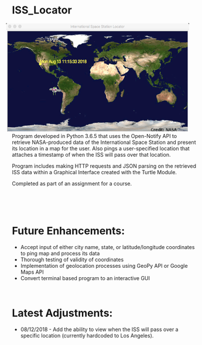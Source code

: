 # ISS_Locator

<img align = "right" src = "SampleImages/ISS_Map.png" width = "500" height = "300" hspace = "20" alt = "Homescreen" />
<p>
  Program developed in Python 3.6.5 that uses the Open-Notify API to retrieve NASA-produced data of the International Space Station and present its location in a map for the user. Also pings a user-specified location that attaches a timestamp of when the ISS will pass over that location.
  
  Program includes making HTTP requests and JSON parsing on the retrieved ISS data within a Graphical Interface created with the Turtle Module. 
  
  Completed as part of an assignment for a course.
</p>


<br>
<br>
<br>


<h1>Future Enhancements:</h1>
<ul>
  <li> Accept input of either city name, state, or latitude/longitude coordinates to ping map and process its data </li>
  <li> Thorough testing of validity of coordinates </li>
  <li> Implementation of geolocation processes using GeoPy API or Google Maps API </li>
  <li> Convert terminal based program to an interactive GUI </li>
</ul>

<br>

<h1>Latest Adjustments:</h1>
<ul>
  <li> 08/12/2018 - Add the ability to view when the ISS will pass over a specific location (currently hardcoded to Los Angeles). </li>
</ul>


<br>


